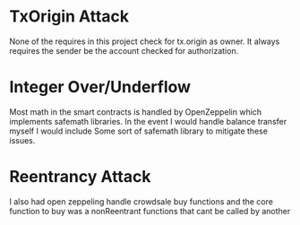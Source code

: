 # TxOrigin Attack
None of the requires in this project check for tx.origin as owner. It always requires the sender be the account checked for authorization. 

# Integer Over/Underflow
Most math in the smart contracts is handled by OpenZeppelin which implements safemath libraries. In the event I would handle balance transfer myself I would include Some sort of safemath library to mitigate these issues. 

# Reentrancy Attack 
I also had open zeppeling handle crowdsale buy functions and the core function to buy was a nonReentrant functions that cant be called by another
